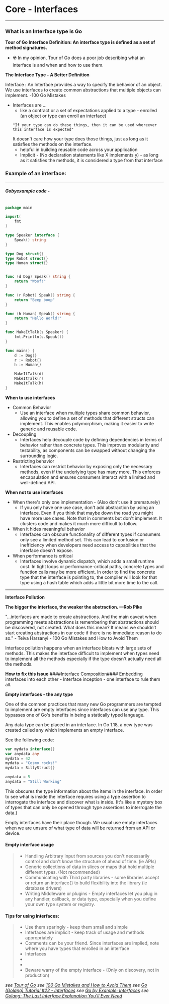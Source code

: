 # Core - Interfaces
---
### What is an Interface type is Go
**Tour of Go Interface Definition:  An interface type is defined as a set of method signatures.**
  - ☢️ In my opinion, Tour of Go does a poor job describing what an interface is and when and how to use them.

**The Interface Type - A Better Definition**

Interface
: An Interface provides a way to specify the behavior of an object. We use interfaces to create common abstractions that multiple objects can implement. -100 Go Mistakes

  - Interfaces are ...
    - like a contract or a set of expectations applied to a type - enrolled (an object or type can enroll an interface)
    ```
    "If your type can do these things, then it can be used whereever this interface is expected"
    ```
    It doesn't care how your type does those things, just as long as it satisfies the methods on the interface. 
    - helpful in building reusable code across your application
    - Implicit - (No declaration statements like X implements y) - as long as it satisfies the methods, it is considered a type from that interface      

### Example of an interface:
****
##### Gobyexample code - 
```go

package main

import(
    fmt 
)

type Speaker interface {
    Speak() string
}

type Dog struct{}
type Robot struct{}
type Human struct{}


func (d Dog) Speak() string {
    return "Woof!"
}

func (r Robot) Speak() string {
    return "Beep boop"
}

func (h Human) Speak() string {
    return "Hello World!"
}

func MakeItTalk(s Speaker) {
    fmt.Println(s.Speak())
}

func main() {
    d := Dog{}
    r := Robot{}
    h := Human{}

    MakeItTalk(d)
    MakeItTalk(r)
    MakeItTalk(h)
}

```

**When to use interfaces**
  - Common Behavior
    - Use an interface when multiple types share common behavior, allowing you to define a set of methods that different structs can implement. This enables polymorphism, making it easier to write generic and reusable code.
  - Decoupling
    - Interfaces help decouple code by defining dependencies in terms of behavior rather than concrete types. This improves modularity and testability, as components can be swapped without changing the surrounding logic.
  - Restricting behavior
    - Interfaces can restrict behavior by exposing only the necessary methods, even if the underlying type has many more. This enforces encapsulation and ensures consumers interact with a limited and well-defined API.

**When not to use interfaces**
  - When there's only one implementation - (Also don't use it prematurely)
    - If you only have one use case, don't add abstraction by using an interface.  Even if you think that maybe down the road you might have more use cases. Note that in comments but don't implement. It clusters code and makes it much more difficult to follow. 
  - When it hides meaningful behavior
    - Interfaces can obscure functionality of different types if consumers only see a limited method set. This can lead to confusion or inefficiency when developers need access to capabilities that the interface doesn’t expose.
  - When performance is critical
    - Interfaces involve dynamic dispatch, which adds a small runtime cost. In tight loops or performance-critical paths, concrete types and function calls may be more efficient. In order to find the concrete type that the interface is pointing to, the compiler will look for that type using a hash table which adds a little bit more time to the call. 

---

**Interface Pollution**

**The bigger the interface, the weaker the abstraction. —Rob Pike**

"...interfaces are made to create abstractions. And the main caveat when programming meets abstractions is remembering that abstractions should be discovered, not created. What does this mean? It means we shouldn’t start creating abstractions in our code if there is no immediate reason to do so." - Teiva Harsanyi - 100 Go Mistakes and How to Avoid Them

Interface pollution happens when an interface bloats with large sets of methods.  This makes the interface difficult to implement when types need to implement all the methods especially if the type doesn't actually need all the methods.  

**How to fix this issue**
####Interface Composition####
Embedding interfaces into each other - Interface inception - one interface to rule them all.  


**Empty interfaces - the any type**

One of the common practices that many new Go programmers are tempted to implement are empty interfaces since interfaces can use any type. This bypasses one of Go's benefits in being a statically typed language.  

Any data type can be placed in an interface.  In Go 1.18, a new type was created called any which implements an empty interface. 

See the following code:
```go
var mydata interface{}
var anydata any
mydata = 42
mydata = "Cosmo rocks!"
mydata = SillyStruct{}

anydata = 5
anydata = "Still Working"
```

This obscures the type information about the items in the interface. In order to see what is inside the interface requires using a type assertion to interrogate the interface and discover what is inside. (It's like a mystery box of types that can only be opened through type assertions to interrogate the data.)

Empty interfaces have their place though.  We usual use empty interfaces when we are unsure of what type of data will be returned from an API or device. 

#### Empty interface usage
> * Handling Arbitrary Input from sources you don't necessarily control and don't know the structure of ahead of time. (ie APIs)
> * Generic collections of data in slices or maps that hold multiple different types. (Not recommended)
> * Communicating with Third party libraries - some libraries accept or return an interface{} to build flexibility into the library (ie database drivers)
> * Writing Middleware or plugins - Empty interfaces let you plug in any handler, callback, or data type, especially when you define your own type system or registry.

#### Tips for using interfaces:
> * Use them sparingly - keep them small and simple
> * Interfaces are implicit - keep track of usage and methods appropriately
> * Comments can be your friend.  Since interfaces are implied, note where you have types that enrolled in an interface
> * Interfaces 
> * 
> * 
> * Beware warry of the empty interface - (Only on discovery, not in production)

_see [Tour of Go](https://go.dev/tour/methods/9)_
_see [100 Go Mistakes and How to Avoid Them](https://learning.oreilly.com/library/view/100-go-mistakes/9781617299599/OEBPS/Text/02.htm#heading_id_14)_
_see [Go (Golang) Tutorial #22 - Interfaces](https://www.youtube.com/watch?v=lbW-KVdIXaY)_
_see [Go by Example: Interfaces](https://gobyexample.com/interfaces)_
_see [Golang: The Last Interface Explanation You'll Ever Need](https://www.youtube.com/watch?v=SX1gT5A9H-U&t=738s)_
